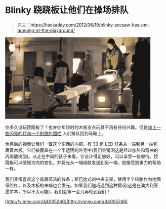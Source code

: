 # Blinky 跷跷板让他们在操场排队

> 原文：<https://hackaday.com/2012/06/19/blinky-seesaw-has-em-queuing-at-the-playground/>

![](img/27df07742622d3ec37d108db5fd32e05.png "blinky-see-saw")

你多久没玩跷跷板了？也许你年轻时的木板支点玩具不再有任何兴趣。但是[加上一些闪亮的灯和一个别致的围栏](http://www.eness.com/?r=Project&p=32&c=),人们排队回到马鞍上。

休息后的视频让我们一瞥这个东西的内部。有 33 组 LED 灯条从一端到另一端包裹着木板。它们被覆盖在一个半透明的外壳中(我们会猜测这是经过加热和弯曲的丙烯酸树脂)。从走在中间的孩子来看，它设计得足够好，可以承受一些虐待。跷跷板可以感知方向的变化，并将光从一端级联发送到另一端，就像受到重力的帮助一样。

我们非常喜欢这个装置简洁的线条；斯巴达式的中央支架，使用半个轮胎作为地面保险杠，以及木板的末端也会发光。如果我们碰巧遇到这种情况(这是在澳大利亚墨尔本，所以不太可能)，我们会等一会儿再轮到我们！

[http://vimeo.com/44005246](http://vimeo.com/44005246)
